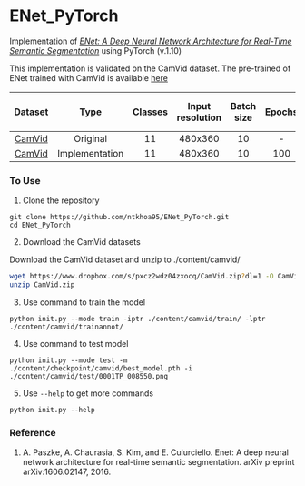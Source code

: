 # ENet_PyTorch

Implementation of [*ENet: A Deep Neural Network Architecture for Real-Time Semantic Segmentation*](https://arxiv.org/abs/1606.02147) using PyTorch (v.1.10)

This implementation is validated on the CamVid dataset.
The pre-trained of ENet trained with CamVid is available [here](https://github.com/ntkhoa95/ENet_PyTorch/tree/main/content/checkpoint/camvid/)

|                               Dataset                                |       Type     | Classes  | Input resolution | Batch size | Epochs |   Mean IoU (%)   | GFLOPS | Parameters|
| :------------------------------------------------------------------: |:--------------:| :------------------: | :--------------: | :--------: | :----: | :---------------: | :-------: | :-------: | 
| [CamVid](http://mi.eng.cam.ac.uk/research/projects/VideoRec/CamVid/) |    Original    |          11          |     480x360      |     10     |  -     | 58.3| 3.83 | 0.37M|
| [CamVid](http://mi.eng.cam.ac.uk/research/projects/VideoRec/CamVid/) | Implementation |          11          |     480x360      |     10     |  100   | 59.5| 2.34 | 0.35M|

### To Use
1. Clone the repository
```
git clone https://github.com/ntkhoa95/ENet_PyTorch.git
cd ENet_PyTorch
```

2. Download the CamVid datasets

Download the CamVid dataset and unzip to ./content/camvid/
```sh
wget https://www.dropbox.com/s/pxcz2wdz04zxocq/CamVid.zip?dl=1 -O CamVid.zip
unzip CamVid.zip
```

3. Use command to train the model
```
python init.py --mode train -iptr ./content/camvid/train/ -lptr ./content/camvid/trainannot/
```

4. Use command to test model
```
python init.py --mode test -m ./content/checkpoint/camvid/best_model.pth -i ./content/camvid/test/0001TP_008550.png
```

5. Use `--help` to get more commands
```
python init.py --help
```

### Reference
1. A. Paszke, A. Chaurasia, S. Kim, and E. Culurciello. Enet: A deep neural network architecture for real-time semantic segmentation. arXiv preprint arXiv:1606.02147, 2016.
